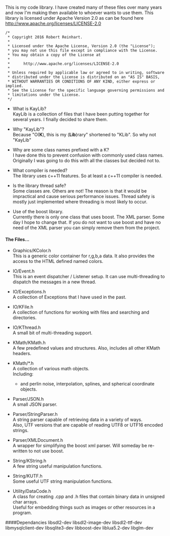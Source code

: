   This is my code library.  I have created many of these files over many years and now I'm making then available to whoever wants to use them.
This library is licensed under Apache Version 2.0 as can be found here http://www.apache.org/licenses/LICENSE-2.0

```
/*
 * Copyright 2016 Robert Reinhart.
 *
 * Licensed under the Apache License, Version 2.0 (the "License");
 * you may not use this file except in compliance with the License.
 * You may obtain a copy of the License at
 *
 *      http://www.apache.org/licenses/LICENSE-2.0
 *
 * Unless required by applicable law or agreed to in writing, software
 * distributed under the License is distributed on an "AS IS" BASIS,
 * WITHOUT WARRANTIES OR CONDITIONS OF ANY KIND, either express or implied.
 * See the License for the specific language governing permissions and
 * limitations under the License.
 */
```

* What is KayLib?  
  KayLib is a collection of files that I have been putting together for several years.  I finally decided to share them.

* Why "KayLib"?  
  Because "O(**K**), this is my (**Lib**)rary" shortened to "KLib".  So why not "KayLib"

* Why are some class names prefixed with a K?  
  I have done this to prevent confusion with commonly used class names.  Originally I was going to do this with all the classes but decided not to.

* What compiler is needed?  
  The library uses c++11 features.  So at least a c++11 compiler is needed.

* Is the library thread safe?  
  Some classes are.  Others are not!  The reason is that it would be impractical and cause serious performance issues.
  Thread safety is mostly just implemented where threading is most likely to occur.

* Use of the boost library.  
  Currently there is only one class that uses boost.  The XML parser.  Some day I hope to change that.
  If you do not want to use boost and have no need of the XML parser you can simply remove them from the project.

#### The Files...
* Graphics/KColor.h  
  This is a generic color container for r,g,b,a data.  It also provides the access to the HTML defined named colors.

* IO/Event.h  
  This is an event dispatcher / Listener setup.  It can use multi-threading to dispatch the messages in a new thread.

* IO/Exceptions.h  
  A collection of Exceptions that I have used in the past.

* IO/KFile.h  
  A collection of functions for working with files and searching and directories.

* IO/KThread.h  
  A small bit of multi-threading support.

* KMath/KMath.h  
  A few predefined values and structures.  Also, includes all other KMath headers.

* KMath/*.h  
  A collection of various math objects.  
  Including:
    * and perlin noise, interpolation, splines, and spherical coordinate objects.

* Parser/JSON.h  
  A small JSON parser.

* Parser/StringParser.h  
  A string parser capable of retrieving data in a variety of ways.  
  Also, UTF versions that are capable of reading UTF8 or UTF16 encoded strings.

* Parser/XMLDocument.h  
  A wrapper for simplifying the boost xml parser.  Will someday be re-written to not use boost.

* String/KString.h  
  A few string useful manipulation functions.

* String/KUTF.h  
  Some useful UTF string manipulation functions.

* Utility/DataCode.h  
  A class for creating .cpp and .h files that contain binary data in unsigned char arrays.  
  Useful for embedding things such as images or other resources in a program.

####Dependancies
  libsdl2-dev
  libsdl2-image-dev
  libsdl2-ttf-dev
  libmysqlclient-dev
  libsqlite3-dev
  libboost-dev
  liblua5.2-dev
  libglm-dev
